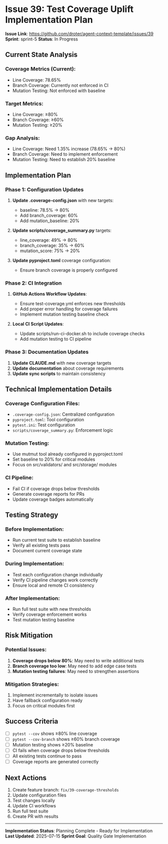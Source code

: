 # Issue 39: Test Coverage Uplift Implementation Plan

**Issue Link**: https://github.com/droter/agent-context-template/issues/39
**Sprint**: sprint-5
**Status**: In Progress

## Current State Analysis

### Coverage Metrics (Current):
- Line Coverage: 78.65%
- Branch Coverage: Currently not enforced in CI
- Mutation Testing: Not enforced with baseline

### Target Metrics:
- Line Coverage: ≥80%
- Branch Coverage: ≥60%
- Mutation Testing: ≥20%

### Gap Analysis:
- Line Coverage: Need 1.35% increase (78.65% → 80%)
- Branch Coverage: Need to implement enforcement
- Mutation Testing: Need to establish 20% baseline

## Implementation Plan

### Phase 1: Configuration Updates
1. **Update .coverage-config.json** with new targets:
   - baseline: 78.5% → 80%
   - Add branch_coverage: 60%
   - Add mutation_baseline: 20%

2. **Update scripts/coverage_summary.py** targets:
   - line_coverage: 49% → 80%
   - branch_coverage: 35% → 60%
   - mutation_score: 75% → 20%

3. **Update pyproject.toml** coverage configuration:
   - Ensure branch coverage is properly configured

### Phase 2: CI Integration
1. **GitHub Actions Workflow Updates**:
   - Ensure test-coverage.yml enforces new thresholds
   - Add proper error handling for coverage failures
   - Implement mutation testing baseline check

2. **Local CI Script Updates**:
   - Update scripts/run-ci-docker.sh to include coverage checks
   - Add mutation testing to CI pipeline

### Phase 3: Documentation Updates
1. **Update CLAUDE.md** with new coverage targets
2. **Update documentation** about coverage requirements
3. **Update sync scripts** to maintain consistency

## Technical Implementation Details

### Coverage Configuration Files:
- `.coverage-config.json`: Centralized configuration
- `pyproject.toml`: Tool configuration
- `pytest.ini`: Test configuration
- `scripts/coverage_summary.py`: Enforcement logic

### Mutation Testing:
- Use mutmut tool already configured in pyproject.toml
- Set baseline to 20% for critical modules
- Focus on src/validators/ and src/storage/ modules

### CI Pipeline:
- Fail CI if coverage drops below thresholds
- Generate coverage reports for PRs
- Update coverage badges automatically

## Testing Strategy

### Before Implementation:
- Run current test suite to establish baseline
- Verify all existing tests pass
- Document current coverage state

### During Implementation:
- Test each configuration change individually
- Verify CI pipeline changes work correctly
- Ensure local and remote CI consistency

### After Implementation:
- Run full test suite with new thresholds
- Verify coverage enforcement works
- Test mutation testing baseline

## Risk Mitigation

### Potential Issues:
1. **Coverage drops below 80%**: May need to write additional tests
2. **Branch coverage too low**: May need to add edge case tests
3. **Mutation testing failures**: May need to strengthen assertions

### Mitigation Strategies:
1. Implement incrementally to isolate issues
2. Have fallback configuration ready
3. Focus on critical modules first

## Success Criteria

- [ ] `pytest --cov` shows ≥80% line coverage
- [ ] `pytest --cov-branch` shows ≥60% branch coverage
- [ ] Mutation testing shows ≥20% baseline
- [ ] CI fails when coverage drops below thresholds
- [ ] All existing tests continue to pass
- [ ] Coverage reports are generated correctly

## Next Actions

1. Create feature branch: `fix/39-coverage-thresholds`
2. Update configuration files
3. Test changes locally
4. Update CI workflows
5. Run full test suite
6. Create PR with results

---

**Implementation Status**: Planning Complete - Ready for Implementation
**Last Updated**: 2025-07-15
**Sprint Goal**: Quality Gate Implementation

